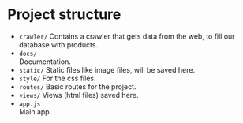 # Project structure

* `crawler/`
  Contains a crawler that gets data from the web, to fill our database with products.
* `docs/`  
  Documentation.
* `static/`
  Static files like image files, will be saved here.
* `style/`
  For the css files.
* `routes/`
  Basic routes for the project.
* `views/`
  Views (html files) saved here.
* `app.js`  
  Main app.
